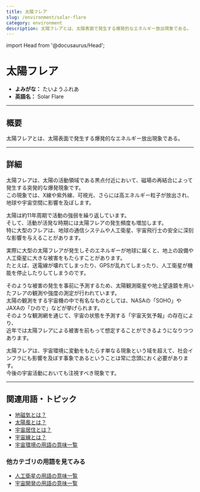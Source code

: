 ```yaml
---
title: 太陽フレア
slug: /environment/solar-flare
category: environment
description: 太陽フレアとは、太陽表面で発生する爆発的なエネルギー放出現象である。
---
```


import Head from '@docusaurus/Head';

<Head>
  <script type="application/ld+json">
    {`{
      "@context": "https://schema.org",
      "@type": "DefinedTerm",
      "name": "太陽フレア",
      "inDefinedTermSet": "https://www.space-portal.org",
      "termCode": "environment/solar-flare",
      "description": "太陽フレアとは、太陽表面で発生する爆発的なエネルギー放出現象である。",
      "url": "https://www.space-portal.org/docs/environment/solar-flare"
    }`}
  </script>
</Head>

# 太陽フレア

- **よみがな：** たいようふれあ  
- **英語名：** Solar Flare  

---

## 概要

太陽フレアとは、太陽表面で発生する爆発的なエネルギー放出現象である。

---

## 詳細

太陽フレアは、太陽の活動領域である黒点付近において、磁場の再結合によって発生する突発的な爆発現象です。  
この現象では、X線や紫外線、可視光、さらには高エネルギー粒子が放出され、地球や宇宙空間に影響を及ぼします。  

太陽は約11年周期で活動の強弱を繰り返しています。  
そして、活動が活発な時期には太陽フレアの発生頻度も増加します。  
特に大型のフレアは、地球の通信システムや人工衛星、宇宙飛行士の安全に深刻な影響を与えることがあります。  

実際に大型の太陽フレアが発生しそのエネルギーが地球に届くと、地上の設備や人工衛星に大きな被害をもたらすことがあります。  
たとえば、送電線が壊れてしまったり、GPSが乱れてしまったり、人工衛星が機能を停止したりしてしまうのです。  

そのような被害の発生を事前に予測するため、太陽観測衛星や地上望遠鏡を用いたフレアの観測や強度の測定が行われています。  
太陽の観測をする宇宙機の中で有名なものとしては、NASAの「SOHO」やJAXAの「ひので」などが挙げられます。  
そのような観測網を通じて、宇宙の状態を予測する「宇宙天気予報」の存在により、  
近年では太陽フレアによる被害を前もって想定することができるようになりつつあります。  

太陽フレアは、宇宙環境に変動をもたらす単なる現象という域を超えて、社会インフラにも影響を及ぼす事象であるということは常に念頭におく必要があります。  
今後の宇宙活動においても注視すべき現象です。  

---

## 関連用語・トピック

- [地磁気とは？](/docs/environment/geomagnetic-field)
- [太陽風とは？](/docs/environment/solar-wind)
- [宇宙居住とは？](/docs/environment/space-habitation)
- [宇宙線とは？](/docs/environment/cosmic-rays)
- [宇宙環境の用語の意味一覧](/docs/category/environment)

### 他カテゴリの用語を見てみる
- [人工衛星の用語の意味一覧](/docs/category/satellite)
- [宇宙開発の用語の意味一覧](/docs/category/glossary)
